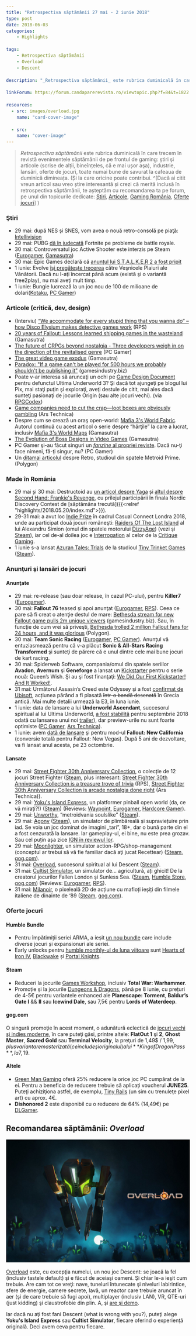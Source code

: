 ```yaml
---
title: "Retrospectiva săptămânii 27 mai - 2 iunie 2018"
type: post
date: 2018-06-03
categories:
    - Highlights

tags:
    - Retrospectiva săptămânii
    - Overload
    - Descent

description: "_Retrospectiva săptămânii_ este rubrica duminicală în care trecem în revistă evenimentele săptămânii de pe frontul de gaming: știri şi articole (scrise de alții, bineînțeles, că e mai ușor aşa), industrie, lansări, oferte de jocuri, toate numai bune de savurat la cafeaua de duminică dimineața."

linkForum: https://forum.candaparerevista.ro/viewtopic.php?f=84&t=1822

resources:
  - src: images/overload.jpg
    name: "card-cover-image"

  - src:
    name: "cover-image"
---
```

> _Retrospectiva săptămânii_ este rubrica duminicală în care trecem în revistă evenimentele săptămânii de pe frontul de gaming: știri şi articole (scrise de alții, bineînțeles, că e mai ușor aşa), industrie, lansări, oferte de jocuri, toate numai bune de savurat la cafeaua de duminică dimineața. (Și la care oricine poate contribui. ^[Dacă ai citit vreun articol sau vreo știre interesantă și crezi că merită inclusă în retrospectiva săptămânii, te așteptăm cu recomandarea ta pe forum, pe unul din topicurile dedicate: [Știri](https://forum.candaparerevista.ro/viewtopic.php?f=4&t=46), [Articole](https://forum.candaparerevista.ro/viewtopic.php?f=4&t=206), [Gaming România](https://forum.candaparerevista.ro/viewtopic.php?f=4&t=1622), [Oferte jocuri](https://forum.candaparerevista.ro/viewtopic.php?f=62&t=25)] )

### Ştiri
* 29 mai: după NES şi SNES, vom avea o nouă retro-consolă pe piaţă: [Intellivision](https://www.destructoid.com/-update-it-s-2018-and-there-s-a-new-intellivision-console-505177.phtml)
* 29 mai: PUBG [dă în judecată](https://gamasutra.com/view/news/319017/PUBG_Corp_files_copyright_infringement_lawsuit_against_Fortnite_dev_Epic_Games.php) Fortnite pe probleme de battle royale.
* 30 mai: Controversatul joc Active Shooter este interzis pe Steam ([Eurogamer](https://www.eurogamer.net/articles/2018-05-25-valve-steam-school-shooting-game), [Gamasutra](https://gamasutra.com/view/news/319029/Valve_removes_mass_shooting_game_and_its_troll_dev_from_Steam.php))
* 30 mai: Epic Games declară că [anunțul lui S.T.A.L.K.E.R 2 a fost pripit](http://www.ign.com/articles/2018/05/30/stalker-2-was-announced-without-consulting-anyone)
* 1 iunie: Evolve [îşi pregăteşte trecerea](https://www.eurogamer.net/articles/2018-06-02-the-end-is-near-for-evolve) către Veşnicele Plaiuri ale Vânătorii. Dacă nu l-aţi încercat până acum (există şi o variantă free2play), nu mai aveţi mult timp.
* 1 iunie: Bungie lucrează la un joc nou de 100 de milioane de dolari([Kotaku](https://kotaku.com/bungie-gets-100-million-for-new-non-destiny-game-1826496634), [PC Gamer](https://www.pcgamer.com/bungie-partners-with-chinese-gaming-company-to-create-new-worlds/))

### Articole (critică, dev, design)
* (Interviu) [“We accommodate for every stupid thing that you wanna do” – how Disco Elysium makes detective games work](https://www.rockpapershotgun.com/2018/05/29/disco-elysium-rpg-details/) (RPS)
* [20 years of Fallout: Lessons learned shipping games in the wasteland](https://www.gamasutra.com/view/news/258465/20_years_of_Fallout_Lessons_learned_shipping_games_in_the_wasteland.php) (Gamasutra)
* [The future of CRPGs beyond nostalgia - Three developers weigh in on the direction of the revitalised genre](https://www.pcgamer.com/the-future-of-crpgs/) (PC Gamer)
* [The great video game exodus](https://www.gamasutra.com/view/news/318588/The_great_video_game_exodus.php) (Gamasutra)
* [Paradox: "If a game can't be played for 500 hours we probably shouldn't be publishing it"](https://www.gamesindustry.biz/articles/2018-05-31-paradox-if-a-game-cant-be-played-for-500-hours-we-probably-shouldnt-be-publishing-it) (gamesindustry.biz)
* Poate v-ar interesa să aruncaţi un ochi pe [Game Design Document](http://www.pixsoriginadventures.co.uk/ultima-underworld-3-design-document/) pentru defunctul Ultima Underworld 3? Şi dacă tot ajungeţi pe blogul lui Pix, mai staţi puţin şi exploraţi, aveţi destule de citit, mai ales dacă sunteţi pasionaţi de jocurile Origin (sau alte jocuri vechi).  (via [RPGCodex](http://www.rpgcodex.net/forums/index.php?threads/design-document-for-cancelled-ultima-underworld-3-project-unveiled-by-origin-historian-pix.122216/))
* [Game companies need to cut the crap—loot boxes are obviously gambling](https://arstechnica.com/gaming/2018/05/op-ed-game-companies-need-to-cut-the-crap-loot-boxes-are-obviously-gambling/) (Ars Technica)
* Despre cum se crează un oraş open-world: [Mafia 3's World Fabric](https://www.gamasutra.com/blogs/NathanCheever/20180601/319240/Mafia_3s_World_Fabric.php). Autorul continuă cu acest articol o serie despre “hărţile” la care a lucrat, inclusiv [Mafia 3's World Maps](https://gamasutra.com/blogs/NathanCheever/20180413/315925/) (Gamasutra)
* [The Evolution of Boss Designs in Video Games](https://www.gamasutra.com/blogs/JoshBycer/20180531/319068/The_Evolution_of_Boss_Designs_in_Video_Games.php) (Gamasutra)
* PC Gamer şi-au făcut singuri un [_fanzine_ al propriei reviste](https://www.pcgamer.com/we-made-a-pc-gamer-indie-zine-read-it-for-free-here/). Dacă nu-ţi face nimeni, fă-ţi singur, nu? (PC Gamer)
* Un [ditamai articolul](https://www.polygon.com/2018/5/29/17386066/the-rocky-story-of-retro-studios-before-metroid-prime) despre Retro, studioul din spatele Metroid Prime. (Polygon)



### Made în România
* 29 mai și 30 mai: Destructoid au [un articol despre Yaga](https://www.destructoid.com/yaga-is-a-charming-action-rpg-take-on-slavic-folklore-505037.phtml) și [altul despre Second Hand: Frankie's Revenge](https://www.destructoid.com/co-op-action-game-second-hand-frankie-s-revenge-nails-melee-combat-505023.phtml), cu prilejul participării în finala Nordic Discovery Contest de [săptămâna trecută]({{<relref "highlights/2018.05.20/index.md">}}).
* 29-31 mai: a avut loc [Indie Prize](http://www.indieprize.org/london2018/index.html) în cadrul Casual Connect Londra 2018, unde au participat două jocuri româneşti: [Raiders Of The Lost Island](http://www.raidersofthelostisland.com/) al lui Alexandru Simion (omul din spatele motorului [DizzyAge](http://www.yolkfolk.com/dizzyage/)) (vezi şi [Steam](https://store.steampowered.com/app/867980/Raiders_Of_The_Lost_Island/)), iar cel de-al doilea joc e [Interrogation](https://critique-gaming.com/interrogation/) al celor de la [Critique Gaming](https://critique-gaming.com/).
* 1 iunie s-a lansat [Azuran Tales: Trials](https://trials.azurantales.com/) de la studioul [Tiny Trinket Games](http://tinytrinket.games/press/sheet.php?p=azuran_tales_trials) ([Steam](https://store.steampowered.com/app/848200/Azuran_Tales_Trials/)).


### Anunţuri şi lansări de jocuri
#### Anunţate
* 29 mai: re-release (sau doar release, în cazul PC-ului), pentru **Killer7** ([Eurogamer](https://www.eurogamer.net/articles/2018-05-29-gamecube-classic-killer7-is-getting-a-pc-re-release)).
* 30 mai: **Fallout 76** teased şi apoi anunţat ([Eurogamer](https://www.eurogamer.net/articles/2018-05-30-bethesda-announces-fallout-76), [RPS](https://www.rockpapershotgun.com/2018/05/30/fallout-76-trailer/)). Ceea ce pare să fi creat o atenţie destul de mare: [Bethesda stream for new Fallout game pulls 2m unique viewers](https://www.gamesindustry.biz/articles/2018-05-31-bethesda-twitch-stream-for-new-fallout-game-pulls-2m-unique-viewers) (gamesindustry.biz). Sau, în funcţie de cum vrei să priveşti, [Bethesda trolled 2 million Fallout fans for 24 hours, and it was glorious](https://www.polygon.com/2018/5/31/17412688/fallout-76-bethesda-stream-twitch) (Polygon).
* 30 mai: **Team Sonic Racing** ([Eurogamer](https://www.eurogamer.net/articles/2018-05-30-walmart-leaks-switch-game-team-sonic-racing), [PC Gamer](https://www.pcgamer.com/team-sonic-racing-a-co-op-driven-kart-racer-has-a-reveal-trailer/)). Anunţul vă entuziasmează pentru că v-a plăcut **Sonic & All-Stars Racing Transformed** şi sunteţi de părere că e unul dintre cele mai bune jocuri de kart racing.
* 30 mai: Spiderweb Software, compania/omul din spatele seriilor **Avadon**, **Avernum** şi **Geneforge** a lansat un [Kickstarter](https://www.kickstarter.com/projects/619141553/queens-wish-the-conqueror) pentru o serie nouă: Queen’s Wish. Şi au şi fost finanţaţi: [We Did Our First Kickstarter! And It Worked!](http://jeff-vogel.blogspot.com/2018/05/we-did-our-first-kickstarter-and-it.html).
* 31 mai: Următorul Assasin’s Creed este Odyssey şi a fost [confirmat de Ubisoft](https://twitter.com/assassinscreed/status/1002331391789617152), acțiunea părând a fi plasată ~~într-o bandă desenată~~ în Grecia antică. Mai multe detalii urmează la E3, în luna iunie.
* 1 iunie: data de lansare a lui **Underworld Ascendant**, succesorul spiritual al lui Ultima Underworld, [a fost stabilită](https://steamcommunity.com/games/692840/announcements/detail/1669027282164682404) pentru septembrie 2018 odată cu lansarea unui noi [trailer](https://youtu.be/Bk0oZtHKWfU)), dar preview-urile nu sunt foarte optimiste ([PC Gamer](https://www.pcgamer.com/underworld-ascendant-doesnt-feel-like-the-great-comeback-we-were-hoping-for/), [Ars Technica](https://arstechnica.com/gaming/2018/06/underworld-ascendant-world-premiere-hands-on-so-far-its-underwhelm-ascendant/)).
* 1 iunie: avem [dată de lansare](https://www.rockpapershotgun.com/2018/06/01/new-vegas-mod-fallout-new-california-due-this-october/) şi pentru mod-ul **Fallout: New California** (conversie totală pentru Fallout: New Vegas). După 5 ani de dezvoltare, va fi lansat anul acesta, pe 23 octombrie. 


#### Lansate
* 29 mai: [Street Fighter 30th Anniversary Collection](https://streetfighter.com/street-fighter-30th-anniversary-collection/), o colecție de 12 jocuri Street Fighter ([Steam](https://store.steampowered.com/app/586200/Street_Fighter_30th_Anniversary_Collection/), plus interesant: [Street Fighter 30th Anniversary Collection is a treasure trove of trivia](https://www.rockpapershotgun.com/2018/05/30/street-fighter-30th-anniversary-collection-is-a-treasure-trove-of-trivia/) (RPS), [Street Fighter 30th Anniversary Collection is arcade nostalgia done right](https://arstechnica.com/gaming/2018/05/street-fighter-30th-anniversary-collection-is-arcade-nostalgia-done-right/) (Ars Technica)).
* 29 mai: [Yoku's Island Express](http://villa-gorilla.com/), un platformer pinball open world (da, ce vă mirați?!) ([Steam](https://store.steampowered.com/app/334940/Yokus_Island_Express/)) (Reviews: [Waypoint](https://waypoint.vice.com/en_us/article/pav35n/yokus-island-express-is-metroid-plus-pinball-and-its-sooooooooooo-good), [Eurogamer](https://www.eurogamer.net/articles/2018-05-29-yokus-island-express-review), [Hardcore Gamer](https://www.hardcoregamer.com/2018/05/29/review-yokus-island-express/300547/)).
* 29 mai: [Unworthy](http://www.unworthygame.com/), “metroidvania soulslike” ([Steam](https://store.steampowered.com/app/613190/Unworthy/)).
* 29 mai: [Agony](http://agonygame.com/) ([Steam](https://store.steampowered.com/app/487720/Agony/)), un simulator de plimbăreală și supraviețuire prin iad. Se voia un joc dominat de imagini „tari”, 18+, dar o bună parte din el a fost cenzurată la lansare. Iar gameplay-ul, ei bine, nu este prea grozav. Sau cel puțin așa zice [IGN în reviewul lor](http://www.ign.com/articles/2018/05/31/agony-review).
* 29 mai: [Moonlighter](http://moonlighterthegame.com/), un simulator action-RPG/shop-management (conceptul ar trebui să vă fie familiar dacă aţi jucat Recettear) ([Steam](https://store.steampowered.com/app/606150/Moonlighter/), [gog.com](https://www.gog.com/game/moonlighter)).
* 31 mai: [Overload](https://playoverload.com/), succesorul spiritual al lui Descent ([Steam](https://store.steampowered.com/app/448850/Overload/)).
* 31 mai: [Cultist Simulator](http://weatherfactory.biz/cultist-simulator/), un simulator de… agricultură, ați ghicit! De la creatorul jocurilor Fallen London și Sunless Sea.  ([Steam](https://store.steampowered.com/app/718670/Cultist_Simulator/), [Humble Store](https://www.humblebundle.com/store/cultist-simulator), [gog.com](https://www.gog.com/game/cultist_simulator_perpetual_edition)) (Reviews: [Eurogamer](https://www.eurogamer.net/articles/2018-05-31-cultist-simulator-review), [RPS](https://www.rockpapershotgun.com/2018/05/31/cultist-simulator-review/)).
* 31 mai: [Milanoir](http://www.milanoirgame.com/), o pixeleală 2D de acțiune cu mafioți ieșiți din filmele italiene de dinainte de ‘89 ([Steam](https://store.steampowered.com/app/642830/Milanoir/), [gog.com](https://www.gog.com/game/milanoir)).

### Oferte jocuri
#### Humble Bundle
* Pentru împătimiții seriei ARMA, a ieșit [un nou bundle](https://www.humblebundle.com/games/arma-2018-bundle) care include diverse jocuri și expansionuri ale seriei.
* Early unlocks pentru [humble monthly-ul de luna viitoare](https://www.humblebundle.com/monthly) sunt [Hearts of Iron IV](https://www.humblebundle.com/store/hearts-of-iron-iv-cadet-edition), [Blackwake](https://www.humblebundle.com/store/blackwake) și [Portal Knights](https://www.humblebundle.com/store/portal-knights).

#### Steam
* Reduceri la jocurile [Games Workshop](https://store.steampowered.com/sale/skulls), inclusiv **Total War: Warhammer**.
* Promoție și la jocurile [Dungeons & Dragons](https://store.steampowered.com/sale/dungeonsdragons/), până pe 8 iunie, cu prețuri de 4-5€ pentru variantele enhanced ale **Planescape: Torment**, **Baldur’s Gate I** && **II** sau **Icewind Dale**, sau 7,5€ pentru **Lords of Waterdeep**.
 

#### gog.com
O singură promoţie în acest moment, o adunătură eclectică de [jocuri vechi şi indies moderne](https://www.gog.com/promo/20180528_weekly_sale), în care puteţi găsi, printre altele: **FlatOut 1** şi **2**, **Ghost Master**, **Sacred Gold** sau **Terminal Velocity**, la preţuri de 1,49$ / 1,99$, plus varianta remasterizată (ce include şi originalul) a lui **King of Dragon Pass**, la 7,19$.

#### Altele
* [Green Man Gaming](https://www.greenmangaming.com/) oferă 25% reducere la orice joc PC cumpărat de la ei. Pentru a beneficia de reducere trebuie să aplicați voucherul **JUNE25**. Puteţi achiziţiona astfel, de exemplu, [Tiny Rails](https://www.greenmangaming.com/games/tiny-rails/) (un sim cu trenuleţe pixel art) cu aprox. 4€.
* **Dishonored 2** este disponibil cu o reducere de 64% (14,49€) pe [DLGamer](https://www.dlgamer.com/eu/games/buy-dishonored-2-36333).



## Recomandarea săptămânii: _Overload_

![](images/overload_offline.jpg)

[Overload](https://playoverload.com/) este, cu excepţia numelui, un nou joc Descent: se joacă la fel (inclusiv tastele default) şi e făcut de aceiaşi oameni. Şi chiar le-a ieşit cum trebuie. Are cam tot ce vreţi: nave, tuneluri întunecate şi niveluri labirintice, sfere de energie, camere secrete, lavă, un reactor care trebuie aruncat în aer (şi de care trebuie să fugi apoi), multiplayer (inclusiv LAN), VR, QTE-uri (just kidding) şi claustrofobie din plin. A, şi [are şi demo](https://store.steampowered.com/app/450220/Overload_Playable_Teaser_30/).

Iar dacă nu aţi fost fani Descent (what is wrong with you?), puteţi alege **Yoku's Island Express** sau **Cultist Simulator**, fiecare oferind o experienţă originală. Deci avem ceva pentru fiecare.